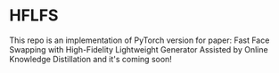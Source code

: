 # HFLFS
This repo is an implementation of PyTorch version for paper: Fast Face Swapping with High-Fidelity Lightweight Generator Assisted by Online Knowledge Distillation and it's coming soon!
